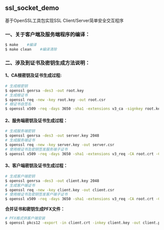 ## ssl_socket_demo
基于OpenSSL工具包实现SSL Client/Server简单安全交互程序

### 一、关于客户端及服务端程序的编译：
```bash
$ make    #编译
$ make clean    #编译清除     
```

### 二、涉及到证书及密钥生成方法说明：

#### 1、CA根密钥及证书生成过程:
```bash
# 生成根密钥
$ openssl genrsa -des3 -out root.key
# 生成根证书
$ openssl req -new -key root.key -out root.csr
# 根证书自签名
$ openssl x509 -req -days 3650 -sha1 -extensions v3_ca -signkey root.key -in root.csr -out root.crt
``` 

#### 2、服务端密钥及证书生成过程：
```bash
# 生成服务端密钥
$ openssl genrsa -des3 -out server.key 2048
# 生成服务端证书
$ openssl req -new -key server.key -out server.csr
# 使用根证书及密钥签发服务端子证书
$ openssl x509 -req -days 3650 -sha1 -extensions v3_req -CA root.crt -CAkey root.key -CAcreateserial -in server.csr -out server.crt
```
#### 3、客户端密钥及证书生成过程：
```bash
# 生成客户端密钥
$ openssl genrsa -des3 -out client.key 2048
# 生成客户端证书
$ openssl req -new -key client.key -out client.csr
# 使用根证书及密钥签发客户端子证书
$ openssl x509 -req -days 3650 -sha1 -extensions v3_req -CA root.crt -CAkey root.key -CAcreateserial -in client.csr -out client.crt
```
**合并证书和密钥生成PFX文件：**
```bash
# PFX格式供客户端安装
$ openssl pkcs12 -export -in client.crt -inkey client.key -out client.pfx
```
